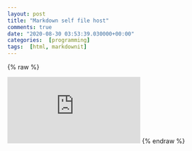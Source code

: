 ```yaml
---
layout: post
title: "Markdown self file host"
comments: true
date: "2020-08-30 03:53:39.030000+00:00"
categories:  [programming]
tags:  [html, markdownit]
---
```

{% raw %}
<iframe id="myIframe" style="border:none;" src="https://crashlaker.github.io/assets/posts_iframe/mosTicvcJ.html"></iframe>
<script>
setTimeout(() => {iFrameResize({ log: true, enablePublicMethods: true }, '#myIframe')}, 1000)
</script>
{% endraw %}
    